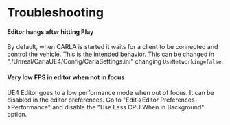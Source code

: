 Troubleshooting
===============

#### Editor hangs after hitting Play

By default, when CARLA is started it waits for a client to be connected and
control the vehicle. This is the intended behavior. This can be changed in
"./Unreal/CarlaUE4/Config/CarlaSettings.ini" changing `UseNetworking=false`.

#### Very low FPS in editor when not in focus

UE4 Editor goes to a low performance mode when out of focus. It can be disabled
in the editor preferences. Go to "Edit->Editor Preferences->Performance" and
disable the "Use Less CPU When in Background" option.
